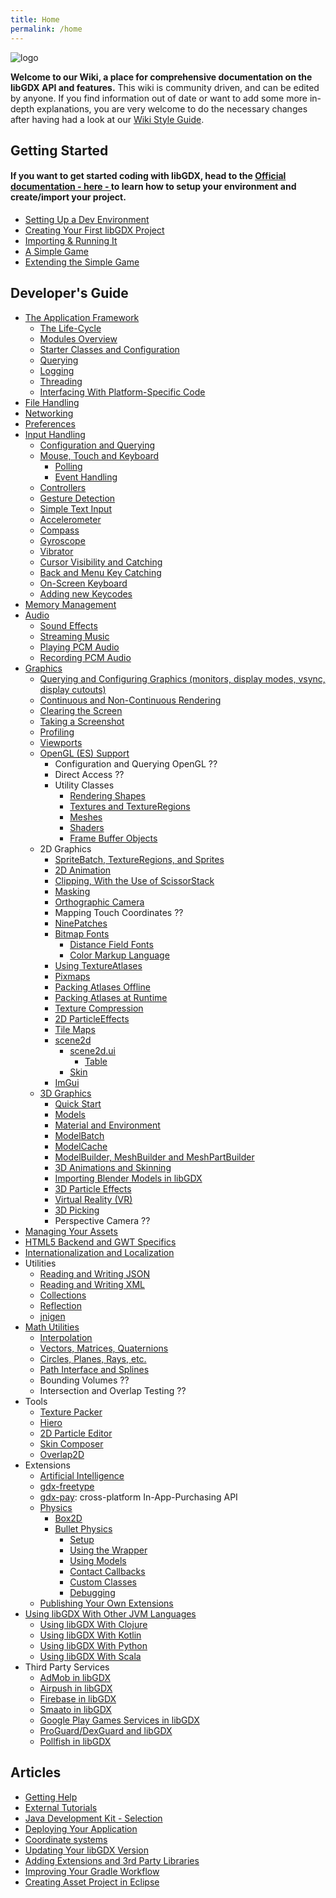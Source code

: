 ```yaml
---
title: Home
permalink: /home
---
```

![logo](https://libgdx.com/assets/images/logo.png)

**Welcome to our Wiki, a place for comprehensive documentation on the libGDX API and features.** This wiki is community driven, and can be edited by anyone. If you find information out of date or want to add some more in-depth explanations, you are very welcome to do the necessary changes after having had a look at our [Wiki Style Guide](/wiki/wiki-style-guide).  

## Getting Started
#### If you want to get started coding with libGDX, head to the [Official documentation - here - ](https://libgdx.com/dev/setup/) to learn how to setup your environment and create/import your project.
* [Setting Up a Dev Environment](https://libgdx.com/dev/setup/)
* [Creating Your First libGDX Project](https://libgdx.com/dev/project_generation/)
* [Importing & Running It](https://libgdx.com/dev/import_and_running/)
* [A Simple Game](https://libgdx.com/dev/simple_game/)
* [Extending the Simple Game](https://libgdx.com/dev/simple_game_extended/)

## Developer's Guide
* [The Application Framework](/wiki/the-application-framework)
  * [The Life-Cycle](/wiki/the-life-cycle)
  * [Modules Overview](/wiki/modules-overview)
  * [Starter Classes and Configuration](/wiki/starter-classes-and-configuration)
  * [Querying](/wiki/querying)
  * [Logging](/wiki/logging)
  * [Threading](/wiki/threading)
  * [Interfacing With Platform-Specific Code](/wiki/interfacing-with-platform-specific-code)
* [File Handling](/wiki/file-handling)
* [Networking](/wiki/networking)
* [Preferences](/wiki/preferences)
* [Input Handling](/wiki/input-handling)
  * [Configuration and Querying](/wiki/configuration-and-querying)
  * [Mouse, Touch and Keyboard](/wiki/mouse,-touch-and-keyboard)
    * [Polling](/wiki/polling)
    * [Event Handling](/wiki/event-handling)
  * [Controllers](/wiki/controllers)
  * [Gesture Detection](/wiki/gesture-detection)
  * [Simple Text Input](/wiki/simple-text-input)
  * [Accelerometer](/wiki/accelerometer)
  * [Compass](/wiki/compass)
  * [Gyroscope](/wiki/gyroscope)
  * [Vibrator](/wiki/vibrator)
  * [Cursor Visibility and Catching](/wiki/cursor-visibility-and-catching)
  * [Back and Menu Key Catching](/wiki/back-and-menu-key-catching)
  * [On-Screen Keyboard](/wiki/on-screen-keyboard)
  * [Adding new Keycodes](/wiki/adding-new-keycodes)
* [Memory Management](/wiki/memory-management)
* [Audio](/wiki/audio)
  * [Sound Effects](/wiki/sound-effects)
  * [Streaming Music](/wiki/streaming-music)
  * [Playing PCM Audio](/wiki/playing-pcm-audio)
  * [Recording PCM Audio](/wiki/recording-pcm-audio)
* [Graphics](/wiki/graphics)
  * [Querying and Configuring Graphics (monitors, display modes, vsync, display cutouts)](/wiki/querying-and-configuring-graphics-(monitors,-display-modes,-vsync,-display-cutouts))
  * [Continuous and Non-Continuous Rendering](/wiki/continuous-and-non-continuous-rendering)
  * [Clearing the Screen](/wiki/clearing-the-screen)
  * [Taking a Screenshot](/wiki/taking-a-screenshot)
  * [Profiling](/wiki/profiling)
  * [Viewports](/wiki/viewports)
  * [OpenGL (ES) Support](/wiki/opengl-(es)-support)
    * Configuration and Querying OpenGL ??
    * Direct Access ??
    * Utility Classes
      * [Rendering Shapes](/wiki/rendering-shapes)
      * [Textures and TextureRegions](/wiki/textures-and-textureregions)
      * [Meshes](/wiki/meshes)
      * [Shaders](/wiki/shaders)
      * [Frame Buffer Objects](/wiki/frame-buffer-objects)
  * 2D Graphics
    * [SpriteBatch, TextureRegions, and Sprites](/wiki/spritebatch,-textureregions,-and-sprites)
    * [2D Animation](/wiki/2d-animation)
    * [Clipping, With the Use of ScissorStack](/wiki/clipping,-with-the-use-of-scissorstack)
    * [Masking](/wiki/masking)
    * [Orthographic Camera](/wiki/orthographic-camera)
    * Mapping Touch Coordinates ??
    * [NinePatches](/wiki/ninepatches)
    * [Bitmap Fonts](/wiki/bitmap-fonts)
      * [Distance Field Fonts](/wiki/distance-field-fonts)
      * [Color Markup Language](/wiki/color-markup-language)
    * [Using TextureAtlases](/wiki/using-textureatlases)
    * [Pixmaps](/wiki/pixmaps)
    * [Packing Atlases Offline](/wiki/packing-atlases-offline)
    * [Packing Atlases at Runtime](/wiki/packing-atlases-at-runtime)
    * [Texture Compression](/wiki/texture-compression)
    * [2D ParticleEffects](/wiki/2d-particleeffects)
    * [Tile Maps](/wiki/tile-maps)
    * [scene2d](/wiki/scene2d)
      * [scene2d.ui](/wiki/scene2d.ui)
        * [Table](/wiki/table)
      * [Skin](/wiki/skin)
    * [ImGui](/wiki/imgui)
  * [3D Graphics](/wiki/3d-graphics)
    * [Quick Start](/wiki/quick-start)
    * [Models](/wiki/models)
    * [Material and Environment](/wiki/material-and-environment)
    * [ModelBatch](/wiki/modelbatch)
    * [ModelCache](/wiki/modelcache)
    * [ModelBuilder, MeshBuilder and MeshPartBuilder](/wiki/modelbuilder,-meshbuilder-and-meshpartbuilder)
    * [3D Animations and Skinning](/wiki/3d-animations-and-skinning)
    * [Importing Blender Models in libGDX](/wiki/importing-blender-models-in-libgdx)
    * [3D Particle Effects](/wiki/3d-particle-effects)
    * [Virtual Reality (VR)](/wiki/virtual-reality-(vr))
    * [3D Picking](/wiki/3d-picking)
    * Perspective Camera ??
* [Managing Your Assets](/wiki/managing-your-assets)
* [HTML5 Backend and GWT Specifics](/wiki/html5-backend-and-gwt-specifics)
* [Internationalization and Localization](/wiki/internationalization-and-localization)
* Utilities
  * [Reading and Writing JSON](/wiki/reading-and-writing-json)
  * [Reading and Writing XML](/wiki/reading-and-writing-xml)
  * [Collections](/wiki/collections)
  * [Reflection](/wiki/reflection)
  * [jnigen](/wiki/jnigen)
* [Math Utilities](/wiki/math-utilities)
  * [Interpolation](/wiki/interpolation)
  * [Vectors, Matrices, Quaternions](/wiki/vectors,-matrices,-quaternions)
  * [Circles, Planes, Rays, etc.](/wiki/circles,-planes,-rays,-etc.)
  * [Path Interface and Splines](/wiki/path-interface-and-splines)
  * Bounding Volumes ??
  * Intersection and Overlap Testing ??
* Tools
  * [Texture Packer](/wiki/texture-packer)
  * [Hiero](/wiki/hiero)
  * [2D Particle Editor](/wiki/2d-particle-editor)
  * [Skin Composer](/wiki/skin-composer)
  * [Overlap2D](/wiki/overlap2d)
* Extensions
  * [Artificial Intelligence](/wiki/artificial-intelligence)
  * [gdx-freetype](/wiki/gdx-freetype)
  * [gdx-pay](/wiki/gdx-pay): cross-platform In-App-Purchasing API
  * [Physics](/wiki/physics)
    * [Box2D](/wiki/box2d)    
    * [Bullet Physics](/wiki/bullet-physics)
      * [Setup](/wiki/bullet-wrapper---setup)
      * [Using the Wrapper](/wiki/bullet-wrapper---using-the-wrapper)
      * [Using Models](/wiki/bullet-wrapper---using-models)
      * [Contact Callbacks](/wiki/bullet-wrapper---contact-callbacks)
      * [Custom Classes](/wiki/bullet-wrapper---custom-classes)
      * [Debugging](/wiki/bullet-wrapper---debugging)
  * [Publishing Your Own Extensions](/wiki/third-party-extension-support)
* [Using libGDX With Other JVM Languages](/wiki/using-libgdx-with-other-jvm-languages)
  * [Using libGDX With Clojure](/wiki/using-libgdx-with-clojure)
  * [Using libGDX With Kotlin](/wiki/using-libgdx-with-kotlin)
  * [Using libGDX With Python](/wiki/using-libgdx-with-python)
  * [Using libGDX With Scala](/wiki/using-libgdx-with-scala)
* Third Party Services
  * [AdMob in libGDX](/wiki/admob-in-libgdx)
  * [Airpush in libGDX](/wiki/airpush-in-libgdx)
  * [Firebase in libGDX](/wiki/firebase-in-libgdx)
  * [Smaato in libGDX](/wiki/smaato-in-libgdx)
  * [Google Play Games Services in libGDX](/wiki/google-play-games-services-in-libgdx)
  * [ProGuard/DexGuard and libGDX](/wiki/proguard/dexguard-and-libgdx)
  * [Pollfish in libGDX](/wiki/pollfish-in-libgdx)

## Articles
* [Getting Help](/wiki/getting-help)
* [External Tutorials](/wiki/external-tutorials)
* [Java Development Kit - Selection](/wiki/java-development-kit---selection)
* [Deploying Your Application](/wiki/deploying-your-application)
* [Coordinate systems](/wiki/coordinate-systems)
* [Updating Your libGDX Version](/wiki/updating-libgdx)
* [Adding Extensions and 3rd Party Libraries](/wiki/dependency-management-with-gradle)
* [Improving Your Gradle Workflow](/wiki/improving-workflow-with-gradle)
* [Creating Asset Project in Eclipse](/wiki/creating-a-separate-assets-project-in-eclipse)
